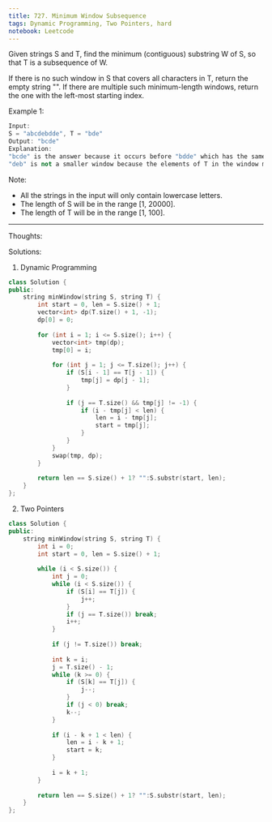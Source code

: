 ```yaml
---
title: 727. Minimum Window Subsequence
tags: Dynamic Programming, Two Pointers, hard
notebook: Leetcode
---
```


Given strings S and T, find the minimum (contiguous) substring W of S, so that T is a subsequence of W.

If there is no such window in S that covers all characters in T, return the empty string "". If there are multiple such minimum-length windows, return the one with the left-most starting index.

Example 1:

```c++
Input: 
S = "abcdebdde", T = "bde"
Output: "bcde"
Explanation: 
"bcde" is the answer because it occurs before "bdde" which has the same length.
"deb" is not a smaller window because the elements of T in the window must occur in order.
```

Note:

- All the strings in the input will only contain lowercase letters.
- The length of S will be in the range [1, 20000].
- The length of T will be in the range [1, 100].
----------
Thoughts:

Solutions:
1. Dynamic Programming
```c++
class Solution {
public:
    string minWindow(string S, string T) {
        int start = 0, len = S.size() + 1;
        vector<int> dp(T.size() + 1, -1);
        dp[0] = 0;
        
        for (int i = 1; i <= S.size(); i++) {
            vector<int> tmp(dp);
            tmp[0] = i;
            
            for (int j = 1; j <= T.size(); j++) {
                if (S[i - 1] == T[j - 1]) {
                    tmp[j] = dp[j - 1];
                }
                
                if (j == T.size() && tmp[j] != -1) {
                    if (i - tmp[j] < len) {
                        len = i - tmp[j];
                        start = tmp[j];
                    }
                }
            }
            swap(tmp, dp);
        }
        
        return len == S.size() + 1? "":S.substr(start, len);
    }
};
```
2. Two Pointers
```c++
class Solution {
public:
    string minWindow(string S, string T) {
        int i = 0;
        int start = 0, len = S.size() + 1;
        
        while (i < S.size()) {
            int j = 0;
            while (i < S.size()) {
                if (S[i] == T[j]) {
                    j++;
                }
                if (j == T.size()) break;
                i++;
            }
            
            if (j != T.size()) break;
            
            int k = i;
            j = T.size() - 1;
            while (k >= 0) {
                if (S[k] == T[j]) {
                    j--;
                }
                if (j < 0) break;
                k--;
            }
            
            if (i - k + 1 < len) {
                len = i - k + 1;
                start = k;
            }
            
            i = k + 1;
        }
        
        return len == S.size() + 1? "":S.substr(start, len);
    }
};
```